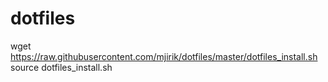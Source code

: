 dotfiles
========

wget https://raw.githubusercontent.com/mjirik/dotfiles/master/dotfiles_install.sh
source dotfiles_install.sh
